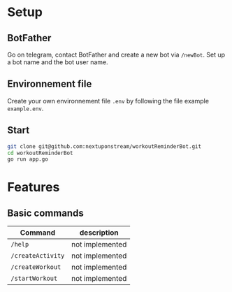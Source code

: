 # Setup
## BotFather
Go on telegram, contact BotFather and create a new bot via `/newBot`. Set up a bot name and the bot user name.
## Environnement file
Create your own environnement file `.env` by following the file example `example.env`.
## Start
```bash
git clone git@github.com:nextuponstream/workoutReminderBot.git
cd workoutReminderBot
go run app.go
```
# Features
## Basic commands
| Command | description |
|---|----|
|`/help` | not implemented |
|`/createActivity` | not implemented |
|`/createWorkout` | not implemented |
|`/startWorkout` | not implemented |
